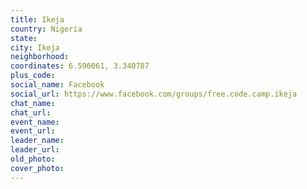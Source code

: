 ```yaml
---
title: Ikeja
country: Nigeria
state: 
city: Ikeja
neighborhood: 
coordinates: 6.596061, 3.340787
plus_code:
social_name: Facebook
social_url: https://www.facebook.com/groups/free.code.camp.ikeja
chat_name:
chat_url:
event_name:
event_url:
leader_name:
leader_url:
old_photo: 
cover_photo:
---
```

